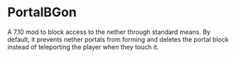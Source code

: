 # PortalBGon

A 7.10 mod to block access to the nether through standard means. By default, it prevents nether portals from forming
and deletes the portal block instead of teleporting the player when they touch it.
